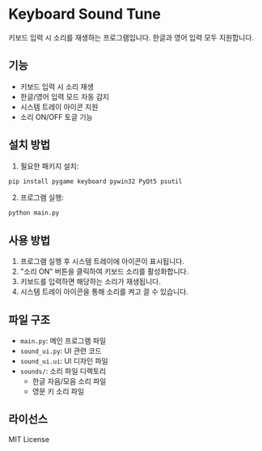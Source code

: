 # Keyboard Sound Tune

키보드 입력 시 소리를 재생하는 프로그램입니다. 한글과 영어 입력 모두 지원합니다.

## 기능

- 키보드 입력 시 소리 재생
- 한글/영어 입력 모드 자동 감지
- 시스템 트레이 아이콘 지원
- 소리 ON/OFF 토글 기능

## 설치 방법

1. 필요한 패키지 설치:
```bash
pip install pygame keyboard pywin32 PyQt5 psutil
```

2. 프로그램 실행:
```bash
python main.py
```

## 사용 방법

1. 프로그램 실행 후 시스템 트레이에 아이콘이 표시됩니다.
2. "소리 ON" 버튼을 클릭하여 키보드 소리를 활성화합니다.
3. 키보드를 입력하면 해당하는 소리가 재생됩니다.
4. 시스템 트레이 아이콘을 통해 소리를 켜고 끌 수 있습니다.

## 파일 구조

- `main.py`: 메인 프로그램 파일
- `sound_ui.py`: UI 관련 코드
- `sound_ui.ui`: UI 디자인 파일
- `sounds/`: 소리 파일 디렉토리
  - 한글 자음/모음 소리 파일
  - 영문 키 소리 파일

## 라이선스

MIT License 